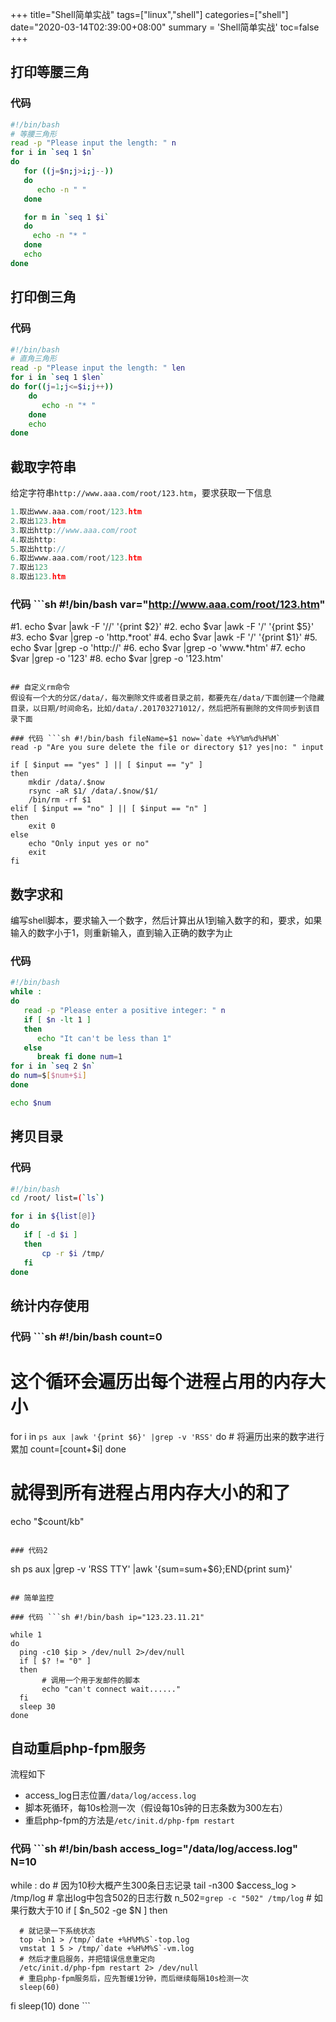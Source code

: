 +++
title="Shell简单实战"
tags=["linux","shell"]
categories=["shell"]
date="2020-03-14T02:39:00+08:00"
summary = 'Shell简单实战'
toc=false
+++

打印等腰三角
------------

### 代码

```sh
#!/bin/bash
# 等腰三角形
read -p "Please input the length: " n
for i in `seq 1 $n`
do
   for ((j=$n;j>i;j--))
   do
      echo -n " "
   done

   for m in `seq 1 $i`
   do
     echo -n "* "
   done
   echo 
done
```

打印倒三角
----------

### 代码

```sh
#!/bin/bash
# 直角三角形
read -p "Please input the length: " len
for i in `seq 1 $len`
do for((j=1;j<=$i;j++))
    do
       echo -n "* "
    done
    echo
done
```

截取字符串
----------

给定字符串`http://www.aaa.com/root/123.htm`，要求获取一下信息

```c
1.取出www.aaa.com/root/123.htm
2.取出123.htm
3.取出http://www.aaa.com/root
4.取出http:
5.取出http://
6.取出www.aaa.com/root/123.htm
7.取出123
8.取出123.htm
```

### 代码 \`\``sh #!/bin/bash var="http://www.aaa.com/root/123.htm"

#1. echo $var |awk -F '//' '{print $2}' #2. echo $var |awk -F '/' '{print $5}' #3. echo $var |grep -o 'http.*root' #4. echo $var |awk -F '/' '{print $1}' #5. echo $var |grep -o 'http://' #6. echo $var |grep -o 'www.*htm' #7. echo $var |grep -o '123' #8. echo $var |grep -o '123.htm'

```

## 自定义rm命令
假设有一个大的分区/data/，每次删除文件或者目录之前，都要先在/data/下面创建一个隐藏目录，以日期/时间命名，比如/data/.201703271012/，然后把所有删除的文件同步到该目录下面

### 代码 ```sh #!/bin/bash fileName=$1 now=`date +%Y%m%d%H%M`
read -p "Are you sure delete the file or directory $1? yes|no: " input

if [ $input == "yes" ] || [ $input == "y" ]
then
    mkdir /data/.$now
    rsync -aR $1/ /data/.$now/$1/
    /bin/rm -rf $1
elif [ $input == "no" ] || [ $input == "n" ]
then
    exit 0
else
    echo "Only input yes or no"
    exit
fi
```

数字求和
--------

编写shell脚本，要求输入一个数字，然后计算出从1到输入数字的和，要求，如果输入的数字小于1，则重新输入，直到输入正确的数字为止

### 代码

```sh
#!/bin/bash
while :
do
   read -p "Please enter a positive integer: " n
   if [ $n -lt 1 ]
   then
      echo "It can't be less than 1"
   else
      break fi done num=1
for i in `seq 2 $n`
do num=$[$num+$i]
done

echo $num
```

拷贝目录
--------

### 代码

```sh
#!/bin/bash
cd /root/ list=(`ls`)

for i in ${list[@]}
do
   if [ -d $i ]
   then
       cp -r $i /tmp/
   fi
done
```

统计内存使用
------------

### 代码 \`\``sh #!/bin/bash count=0

这个循环会遍历出每个进程占用的内存大小
======================================

for i in `ps aux |awk '{print $6}' |grep -v 'RSS'` do # 将遍历出来的数字进行累加 count=$[$count+$i] done

就得到所有进程占用内存大小的和了
================================

echo "$count/kb"

```

### 代码2
```

sh ps aux |grep -v 'RSS TTY' |awk '{sum=sum+$6};END{print sum}'

```

## 简单监控

### 代码 ```sh #!/bin/bash ip="123.23.11.21"

while 1
do
  ping -c10 $ip > /dev/null 2>/dev/null
  if [ $? != "0" ]
  then
       # 调用一个用于发邮件的脚本
	   echo "can't connect wait......"
  fi
  sleep 30
done
```

自动重启php-fpm服务
-------------------

流程如下

-	access_log日志位置`/data/log/access.log`
-	脚本死循环，每10s检测一次（假设每10s钟的日志条数为300左右）
-	重启php-fpm的方法是`/etc/init.d/php-fpm restart`

### 代码 \`\``sh #!/bin/bash access_log="/data/log/access.log" N=10

while : do # 因为10秒大概产生300条日志记录 tail -n300 $access_log > /tmp/log # 拿出log中包含502的日志行数 n_502=`grep -c "502" /tmp/log` # 如果行数大于10 if [ $n_502 -ge $N ] then

```
  # 就记录一下系统状态
  top -bn1 > /tmp/`date +%H%M%S`-top.log
  vmstat 1 5 > /tmp/`date +%H%M%S`-vm.log
  # 然后才重启服务，并把错误信息重定向
  /etc/init.d/php-fpm restart 2> /dev/null
  # 重启php-fpm服务后，应先暂缓1分钟，而后继续每隔10s检测一次
  sleep(60)
```

fi sleep(10) done \`\`\`


